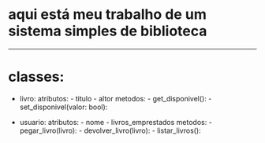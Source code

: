 # aqui está meu trabalho de um sistema simples de biblioteca

----------------------

# classes:
- livro:
    atributos:
        - titulo
        - altor
    metodos:
        - get_disponivel():
        - set_disponivel(valor: bool):

- usuario:
    atributos:
        - nome
        - livros_emprestados
    metodos:
        - pegar_livro(livro):
        - devolver_livro(livro):
        - listar_livros():

